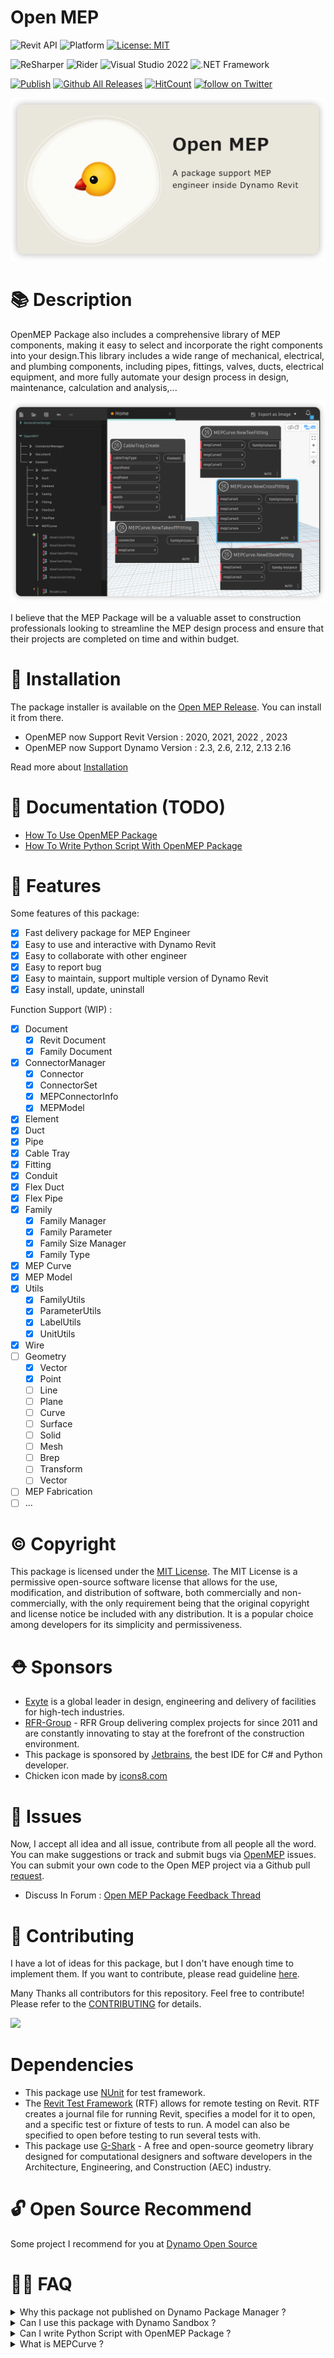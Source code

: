 # Open MEP

![Revit API](https://img.shields.io/badge/Revit%20API%202023-blue.svg) ![Platform](https://img.shields.io/badge/platform-Windows-lightgray.svg) [![License: MIT](https://img.shields.io/badge/License-MIT-yellow.svg)](https://opensource.org/licenses/MIT)

![ReSharper](https://img.shields.io/badge/ReSharper-2022-yellow) ![Rider](https://img.shields.io/badge/Rider-2022-yellow) ![Visual Studio 2022](https://img.shields.io/badge/Visual_Studio_2022-yellow) ![.NET Framework](https://img.shields.io/badge/.NET_6.0-yellow)

[![Publish](../../actions/workflows/Workflow.yml/badge.svg)](../../actions)
[![Github All Releases](https://img.shields.io/github/downloads/chuongmep/openmep/total?color=blue&label=Download)]()
[![HitCount](https://hits.dwyl.com/chuongmep/openmep.svg?style=flat-square)](http://hits.dwyl.com/chuongmep/openmep)
<a href="https://twitter.com/intent/follow?screen_name=chuongmep">
<img src="https://img.shields.io/twitter/follow/chuongmep?style=social&logo=twitter"
alt="follow on Twitter"></a>

![](docs/img/openmep.png)

# 📚 Description

OpenMEP Package also includes a comprehensive library of MEP components, making it easy to select and incorporate the
right components into your design.This library includes a wide range of mechanical, electrical, and plumbing components,
including pipes, fittings, valves, ducts, electrical equipment, and more fully automate your design process in design,
maintenance, calculation and analysis,...

![](docs/img/OpenMEPPackage.png)

I believe that the MEP Package will be a valuable asset to construction professionals looking to streamline the MEP
design process and ensure that their projects are completed on time and within budget.

# 🍴 Installation

The package installer is available on the [Open MEP Release](https://github.com/chuongmep/OpenMEP/releases/latest). You
can install it from there.

- OpenMEP now Support Revit Version : 2020, 2021, 2022 , 2023
- OpenMEP now Support Dynamo Version : 2.3, 2.6, 2.12, 2.13 2.16

Read more about [Installation](https://github.com/chuongmep/OpenMEP/wiki/How-To-Install-OpenMEP-Package)

# 📜 Documentation (TODO)

- [How To Use OpenMEP Package](https://chuongmep.github.io/OpenMEP/intro.html)
- [How To Write Python Script With OpenMEP Package](https://github.com/chuongmep/OpenMEP/wiki/How-To-Write-Python-Script-With-OpenMEP-Package)

# 🦚 Features

Some features of this package:

- [x] Fast delivery package for MEP Engineer
- [x] Easy to use and interactive with Dynamo Revit
- [x] Easy to collaborate with other engineer
- [x] Easy to report bug
- [x] Easy to maintain, support multiple version of Dynamo Revit
- [x] Easy install, update, uninstall

Function Support (WIP) :

- [x] Document
    - [x] Revit Document
    - [x] Family Document
- [x] ConnectorManager
    - [x] Connector
    - [x] ConnectorSet
    - [x] MEPConnectorInfo
    - [x] MEPModel
- [x] Element
- [x] Duct
- [x] Pipe
- [x] Cable Tray
- [x] Fitting
- [x] Conduit
- [x] Flex Duct
- [x] Flex Pipe
- [x] Family
    - [x] Family Manager
    - [x] Family Parameter
    - [x] Family Size Manager
    - [x] Family Type
- [x] MEP Curve
- [x] MEP Model
- [x] Utils
    - [x] FamilyUtils
    - [x] ParameterUtils
    - [x] LabelUtils
    - [x] UnitUtils
- [x] Wire
- [ ] Geometry
    - [x] Vector
    - [x] Point
    - [ ] Line
    - [ ] Plane
    - [ ] Curve
    - [ ] Surface
    - [ ] Solid
    - [ ] Mesh
    - [ ] Brep
    - [ ] Transform
    - [ ] Vector
- [ ] MEP Fabrication
- [ ] ...

# © Copyright

This package is licensed under the [MIT License](LICENSE.md).
The MIT License is a permissive open-source software license that allows for the use, modification, and distribution of
software, both commercially and non-commercially, with the only requirement being that the original copyright and
license notice be included with any distribution. It is a popular choice among developers for its simplicity and
permissiveness.

# ⛑️ Sponsors

- [Exyte](https://www.exyte.net/en) is a global leader in design, engineering and delivery of facilities for high-tech
  industries.
- [RFR-Group](https://rfr-group.vn/index.html) - RFR Group delivering complex projects for since 2011 and are constantly
  innovating to stay at the forefront of the construction environment.
- This package is sponsored by [Jetbrains](https://www.jetbrains.com/?from=OpenMEP), the best IDE for C# and Python
  developer.
- Chicken icon made by [icons8.com](https://icons8.com/)

# 🛟 Issues

Now, I accept all idea and all issue, contribute from all people all the word.
You can make suggestions or track and submit bugs via [OpenMEP](https://github.com/chuongmep/OpenMEP/issues) issues. You
can submit your own code to the Open MEP
project via a Github pull [request](https://github.com/chuongmep/OpenMEP/pulls).

- Discuss In
  Forum : [Open MEP Package Feedback Thread](https://forum.dynamobim.com/t/openmep-package-feedback-thread/86350)

# 👥 Contributing

I have a lot of ideas for this package, but I don't have enough time to implement them. If you want to contribute,
please read guideline [here](CONTRIBUTING.md).

Many Thanks all contributors for this repository. Feel free to contribute!
Please refer to the [CONTRIBUTING](CONTRIBUTING.md) for details.

<a href = "https://github.com/chuongmep/openmep/graphs/contributors">
  <img src = "https://contrib.rocks/image?repo=chuongmep/openmep"/>
</a>

# Dependencies

- This package use [NUnit](https://nunit.org/) for test framework.
- The [Revit Test Framework](https://github.com/DynamoDS/RevitTestFramework) (RTF) allows for remote testing on Revit.
  RTF creates a journal file for running Revit, specifies a model for it to open, and a specific test or fixture of
  tests to run. A model can also be specified to open before testing to run several tests with.
- This package use [G-Shark](https://github.com/GSharker/G-Shark) - A free and open-source geometry library designed for
  computational designers and software developers in the Architecture, Engineering, and Construction (AEC) industry.

# 🔓 Open Source Recommend

Some project I recommend for you
at [Dynamo Open Source](https://chuongmep.github.io/Awesome-Dynamo/DynamoOpenSource/dynopensource.html)

# 🙋‍♂️ FAQ

<details><summary>Why this package not published on Dynamo Package Manager ?</summary>

It not support way I maintain with multiple version and release CI/CD with Dynamo Revit.

</details>

<details><summary>Can I use this package with Dynamo Sandbox ?</summary>

At the moment, this package is not supported with Dynamo Sandbox. You can use this package with Dynamo Revit, but in
feature I will support Geometry can use with Dynamo Sandbox.

</details>

<details><summary>Can I write Python Script with OpenMEP Package ?</summary>

Yes, you can write Python Script with OpenMEP Package. You can read more
about [How To Write Python Script With OpenMEP](https://github.com/chuongmep/OpenMEP/wiki/How-To-Write-Python-Script-With-OpenMEP-Package)

</details>

<details><summary>What is MEPCurve ?</summary>

**[MEPCurve](https://www.revitapidocs.com/2015/38714847-0f40-7021-aa79-2884c3a02ce2.htm)** is a curve object for duct or
pipe blend elements, it mean input require **Duct** or **Pipe** element.

</details>